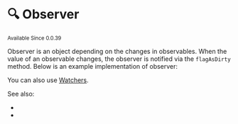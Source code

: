 # 🔍 Observer

<sup>
Available Since 0.0.39
</sup>

Observer is an object depending on the changes in observables. 
When the value of an observable changes, the observer is notified via the `flagAsDirty` method.
Below is an example implementation of observer:

<code-block lang="java" src="state/CodeSnippets.java" include-symbol="MyObserver"/>

You can also use [Watchers](watcher.md).

See also:
- [](mapped-observable.md)
- [](watcher.md)